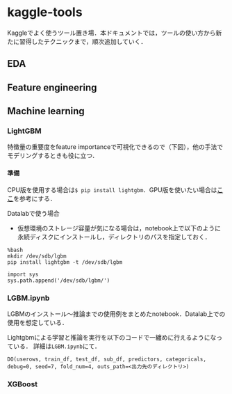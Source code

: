 # kaggle-tools　

Kaggleでよく使うツール置き場．本ドキュメントでは，ツールの使い方から新たに習得したテクニックまで，順次追加していく．

## EDA

## Feature engineering

## Machine learning
### LightGBM

特徴量の重要度をfeature importanceで可視化できるので（下図），他の手法でモデリングするときも役に立つ．

#### 準備

CPU版を使用する場合は`$ pip install lightgbm`．GPU版を使いたい場合は[ここ](http://lightgbm.readthedocs.io/en/latest/GPU-Tutorial.html)を参考にする．

Datalabで使う場合
- 仮想環境のストレージ容量が気になる場合は，notebook上で以下のように永続ディスクにインストールし，ディレクトリのパスを指定しておく．
 
```
%bash
mkdir /dev/sdb/lgbm
pip install lightgbm -t /dev/sdb/lgbm
```

```
import sys
sys.path.append('/dev/sdb/lgbm/')
```

### LGBM.ipynb

LGBMのインストール～推論までの使用例をまとめたnotebook．Datalab上での使用を想定している．


Lightgbmによる学習と推論を実行を以下のコードで一纏めに行えるようになっている．
詳細は`LGBM.ipynb`にて．

```
DO(userows, train_df, test_df, sub_df, predictors, categoricals, debug=0, seed=7, fold_num=4, outs_path=<出力先のディレクトリ>)
```


### XGBoost

